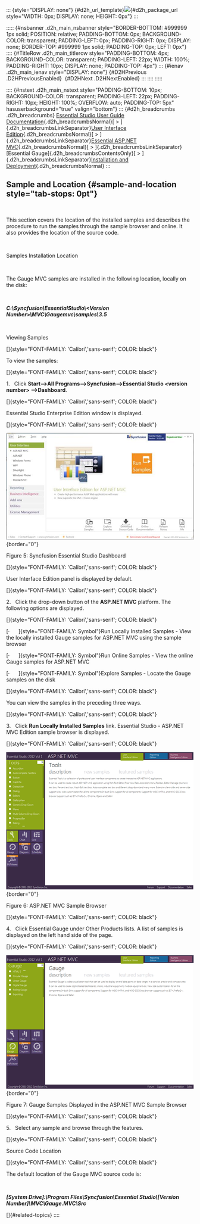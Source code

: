 ::: {style="DISPLAY: none"}
[](ms-xhelp:///?Id=d2h_url_template){#d2h_url_template}![](!package_url!){#d2h_package_url style="WIDTH: 0px; DISPLAY: none; HEIGHT: 0px"}
:::

::::: {#nsbanner .d2h_main_nsbanner style="BORDER-BOTTOM: #999999 1px solid; POSITION: relative; PADDING-BOTTOM: 0px; BACKGROUND-COLOR: transparent; PADDING-LEFT: 0px; PADDING-RIGHT: 0px; DISPLAY: none; BORDER-TOP: #999999 1px solid; PADDING-TOP: 0px; LEFT: 0px"}
:::: {#TitleRow .d2h_main_titlerow style="PADDING-BOTTOM: 4px; BACKGROUND-COLOR: transparent; PADDING-LEFT: 22px; WIDTH: 100%; PADDING-RIGHT: 10px; DISPLAY: none; PADDING-TOP: 4px"}
::: {#ienav .d2h_main_ienav style="DISPLAY: none"}
[](ms-xhelp:///?Id=fc0ea50b-d68a-4443-8941-4c7d20cb5c44){#D2HPrevious .D2HPreviousEnabled}  [](ms-xhelp:///?Id=ca44290f-86b3-4f57-9c65-c179b24f2e74){#D2HNext .D2HNextEnabled}
:::
::::
:::::

:::: {#nstext .d2h_main_nstext style="PADDING-BOTTOM: 10px; BACKGROUND-COLOR: transparent; PADDING-LEFT: 22px; PADDING-RIGHT: 10px; HEIGHT: 100%; OVERFLOW: auto; PADDING-TOP: 5px" hasuserbackground="true" valign="bottom"}
::: {#d2h_breadcrumbs .d2h_breadcrumbs}
[Essential Studio User Guide Documentation](ms-xhelp:///?Id=12457748-09e3-4d74-a240-8e049cedf030){.d2h_breadcrumbsNormal}[ \> ]{.d2h_breadcrumbsLinkSeparator}[User Interface Edition](ms-xhelp:///?Id=c29296b7-531c-413b-a0ec-488ca1f7f669){.d2h_breadcrumbsNormal}[ \> ]{.d2h_breadcrumbsLinkSeparator}[Essential ASP.NET MVC](ms-xhelp:///?Id=4b14e7d1-65c4-4f67-b1aa-2c37709905a5){.d2h_breadcrumbsNormal}[ \> ]{.d2h_breadcrumbsLinkSeparator}[Essential Gauge]{.d2h_breadcrumbsContentsOnly}[ \> ]{.d2h_breadcrumbsLinkSeparator}[Installation and Deployment](ms-xhelp:///?Id=84d0d995-6b1f-4f32-a489-3269a7898e27){.d2h_breadcrumbsNormal}
:::

## Sample and Location {#sample-and-location style="tab-stops: 0pt"}

 

This section covers the location of the installed samples and describes the procedure to run the samples through the sample browser and online. It also provides the location of the source code.

 

Samples Installation Location

           

The Gauge MVC samples are installed in the following location, locally on the disk:

 

***C:\\Syncfusion\\EssentialStudio\\\<Version Number\>\\MVC\\Gaugemvc\\samples\\3.5***

 

Viewing Samples

[]{style="FONT-FAMILY: 'Calibri','sans-serif'; COLOR: black"} 

To view the samples:

[]{style="FONT-FAMILY: 'Calibri','sans-serif'; COLOR: black"} 

1.   Click **Start\--\>All Programs\--\>Syncfusion\--\>Essential Studio \<version number\> \--\>Dashboard**.

[]{style="FONT-FAMILY: 'Calibri','sans-serif'; COLOR: black"} 

Essential Studio Enterprise Edition window is displayed.

[]{style="FONT-FAMILY: 'Calibri','sans-serif'; COLOR: black"} 

![Description: D:\\Diana\\2012\\2012_Vol 1\\Dashboard Screenshots\\MVC.png](ImagesExt/image57_10.jpg){border="0"}

Figure 5: Syncfusion Essential Studio Dashboard

[]{style="FONT-FAMILY: 'Calibri','sans-serif'; COLOR: black"} 

User Interface Edition panel is displayed by default.

[]{style="FONT-FAMILY: 'Calibri','sans-serif'; COLOR: black"} 

2.   Click the drop-down button of the **ASP.NET MVC** platform. The following options are displayed.

[]{style="FONT-FAMILY: 'Calibri','sans-serif'; COLOR: black"} 

[·      ]{style="FONT-FAMILY: Symbol"}Run Locally Installed Samples - View the locally installed Gauge samples for ASP.NET MVC using the sample browser

[·      ]{style="FONT-FAMILY: Symbol"}Run Online Samples - View the online Gauge samples for ASP.NET MVC

[·      ]{style="FONT-FAMILY: Symbol"}Explore Samples - Locate the Gauge samples on the disk

[]{style="FONT-FAMILY: 'Calibri','sans-serif'; COLOR: black"} 

You can view the samples in the preceding three ways.

[]{style="FONT-FAMILY: 'Calibri','sans-serif'; COLOR: black"} 

3.   Click **Run Locally Installed Samples** link. Essential Studio - ASP.NET MVC Edition sample browser is displayed.

[]{style="FONT-FAMILY: 'Calibri','sans-serif'; COLOR: black"} 

![Description: D:\\Diana\\2012\\2012_Vol 1\\Dashboard Screenshots\\Tools.png](ImagesExt/image57_11.png){border="0"}

Figure 6: ASP.NET MVC Sample Browser

[]{style="FONT-FAMILY: 'Calibri','sans-serif'; COLOR: black"} 

4.   Click Essential Gauge under Other Products lists. A list of samples is displayed on the left hand side of the page.

[]{style="FONT-FAMILY: 'Calibri','sans-serif'; COLOR: black"} 

![Description: D:\\Diana\\2012\\2012_Vol 1\\Dashboard Screenshots\\gauge.png](ImagesExt/image57_12.png){border="0"}

Figure 7: Gauge Samples Displayed in the ASP.NET MVC Sample Browser

[]{style="FONT-FAMILY: 'Calibri','sans-serif'; COLOR: black"} 

5.   Select any sample and browse through the features.

[]{style="FONT-FAMILY: 'Calibri','sans-serif'; COLOR: black"} 

Source Code Location

[]{style="FONT-FAMILY: 'Calibri','sans-serif'; COLOR: black"} 

The default location of the Gauge MVC source code is:

 

***\[System Drive\]:\\Program Files\\Syncfusion\\Essential Studio\\\[Version Number\]\\MVC\\Gauge.MVC\\Src***

[]{#related-topics}
::::
